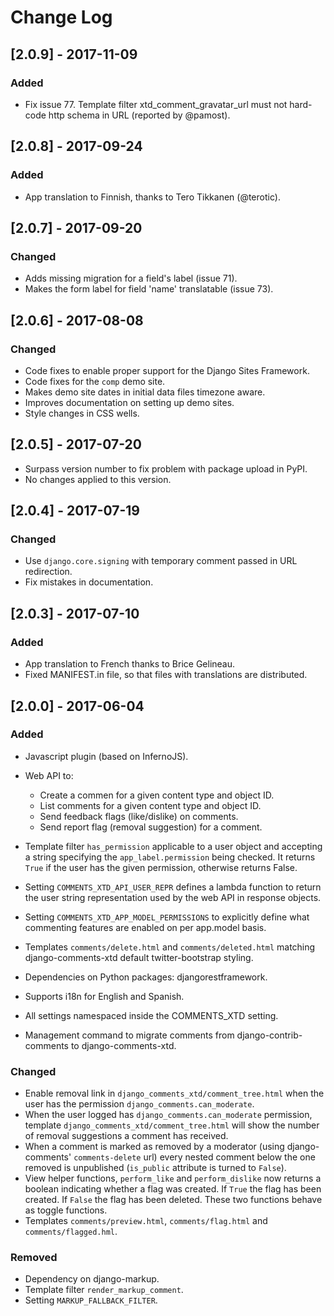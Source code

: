 # Change Log

## [2.0.9] - 2017-11-09

### Added

* Fix issue 77. Template filter xtd_comment_gravatar_url must not
  hard-code http schema in URL (reported by @pamost).


## [2.0.8] - 2017-09-24

### Added

* App translation to Finnish, thanks to Tero Tikkanen (@terotic).


## [2.0.7] - 2017-09-20

### Changed

* Adds missing migration for a field's label (issue 71).
* Makes the form label for field 'name' translatable (issue 73). 


## [2.0.6] - 2017-08-08

### Changed

* Code fixes to enable proper support for the Django Sites Framework. 
* Code fixes for the `comp` demo site.
* Makes demo site dates in initial data files timezone aware.
* Improves documentation on setting up demo sites.
* Style changes in CSS wells.


## [2.0.5] - 2017-07-20

* Surpass version number to fix problem with package upload in PyPI. 
* No changes applied to this version.

## [2.0.4] - 2017-07-19

### Changed

* Use `django.core.signing` with temporary comment passed in URL redirection.
* Fix mistakes in documentation.


## [2.0.3] - 2017-07-10

### Added

* App translation to French thanks to Brice Gelineau.
* Fixed MANIFEST.in file, so that files with translations are distributed.


## [2.0.0] - 2017-06-04

### Added

* Javascript plugin (based on InfernoJS).
* Web API to:
  * Create a commen for a given content type and object ID.
  * List comments for a given content type and object ID.
  * Send feedback flags (like/dislike) on comments.
  * Send report flag (removal suggestion) for a comment.
* Template filter `has_permission` applicable to a user object and accepting a string specifying the `app_label.permission` being checked. It returns `True` if the user has the given permission, otherwise returns False. 
* Setting `COMMENTS_XTD_API_USER_REPR` defines a lambda function to return the user string representation used by the web API in response objects.
* Setting `COMMENTS_XTD_APP_MODEL_PERMISSIONS` to explicitly define what commenting features are enabled on per app.model basis.
* Templates `comments/delete.html` and `comments/deleted.html` matching django-comments-xtd default twitter-bootstrap styling.
* Dependencies on Python packages: djangorestframework.
* Supports i18n for English and Spanish.

* All settings namespaced inside the COMMENTS_XTD setting. 
* Management command to migrate comments from django-contrib-comments to django-comments-xtd.

### Changed

* Enable removal link in `django_comments_xtd/comment_tree.html` when the user has the permission `django_comments.can_moderate`.
* When the user logged has `django_comments.can_moderate` permission, template `django_comments_xtd/comment_tree.html` will show the number of removal suggestions a comment has received.
* When a comment is marked as removed by a moderator (using django-comments' `comments-delete` url) every nested comment below the one removed is unpublished (`is_public` attribute is turned to `False`).
* View helper functions, `perform_like` and `perform_dislike` now returns a boolean indicating whether a flag was created. If `True` the flag has been created. If `False` the flag has been deleted. These two functions behave as toggle functions.
* Templates `comments/preview.html`, `comments/flag.html` and `comments/flagged.hml`.

### Removed

* Dependency on django-markup.
* Template filter `render_markup_comment`.
* Setting `MARKUP_FALLBACK_FILTER`.
